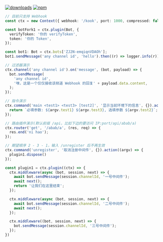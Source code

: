 [![downloads](https://img.shields.io/npm/dm/kook-cordis?style=flat-square)](https://www.npmjs.com/package/kook-cordis)
[![npm](https://img.shields.io/npm/v/kook-cordis?style=flat-square)](https://www.npmjs.com/package/kook-cordis)

```typescript
// 目前只支持 Webhook 
const ctx = new Context({ webhook: '/kook', port: 1000, compressed: false });

const botFork1 = ctx.plugin(Bot, {
  verifyToken: '你的 verifyToken',
  token: '你的 Token',
});

const bot1: Bot = ctx.bots['ZJ2N-emqiqnVDAOh'];
bot1.sendMessage('any channel id', 'hello').then((r) => logger.info(r));

// 过滤器演示
ctx.channel('any channel id').on('message', (bot, payload) => {
  bot.sendMessage(
    'any channel id',
    '嘿，这是一个仅仅接收该频道 Webhook 的回复' + payload.data.content,
  );
});

// 指令演示
ctx.command('main <test1> <test3> [test2]', '显示当前环境下的信息', {}).action((argv) => {
  return `必填参数: ${argv.test1} ${argv.test3}, 选填参数 ${argv.test2}`;
});

// 路由插件演示(默认前缀 /api，比如下边的要访问 IP:port/api/abab/a)
ctx.router('get', '/abab/a', (res, req) => {
  res.end('ni hao');
});

// 期望顺序 2 - 3 - 1，输入 /unregister 后不再生效
ctx.command('unregister', '取消注册中间件', {}).action((argv) => {
  plugin1.dispose()
});

const plugin1 = ctx.plugin((ctx) => {
  ctx.middleware(async (bot, session, next) => {
    await bot.sendMessage(session.channelId, '一号中间件');
    await next();
    return '让我们在这里结束';
  });

  ctx.middleware(async (bot, session, next) => {
    await bot.sendMessage(session.channelId, '二号中间件');
    await next();
  });

  ctx.middleware((bot, session, next) => {
    bot.sendMessage(session.channelId, '三号中间件');
  });
})
```